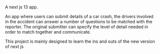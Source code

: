 A next js 13 app.

An app where users can submit details of a car crash, the drivers involved in the accident can answer a number of questions to be matched with the reporter.
The original submitter can specify the level of detail needed in order to match together and communicate.

This project is mainly designed to learn the ins and outs of the new version of next js
